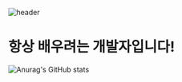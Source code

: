 ![header](https://capsule-render.vercel.app/api?type=venom&color=auto&height=300&section=header&text=Mouon&fontSize=90)
# 항상 배우려는 개발자입니다!
![Anurag's GitHub stats](https://github-readme-stats.vercel.app/api?username=Mouon&hide=contribs,prs&show_icons=true&theme=테마)


